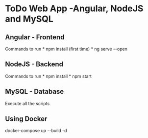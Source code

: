 # ToDo Web App -Angular, NodeJS and MySQL

## Angular - Frontend
Commands to run
    * npm install (first time)
    * ng serve --open 

## NodeJS - Backend
Commands to run
    * npm install 
    * npm start

## MySQL - Database
Execute all the scripts

## Using Docker
docker-compose up --build -d
